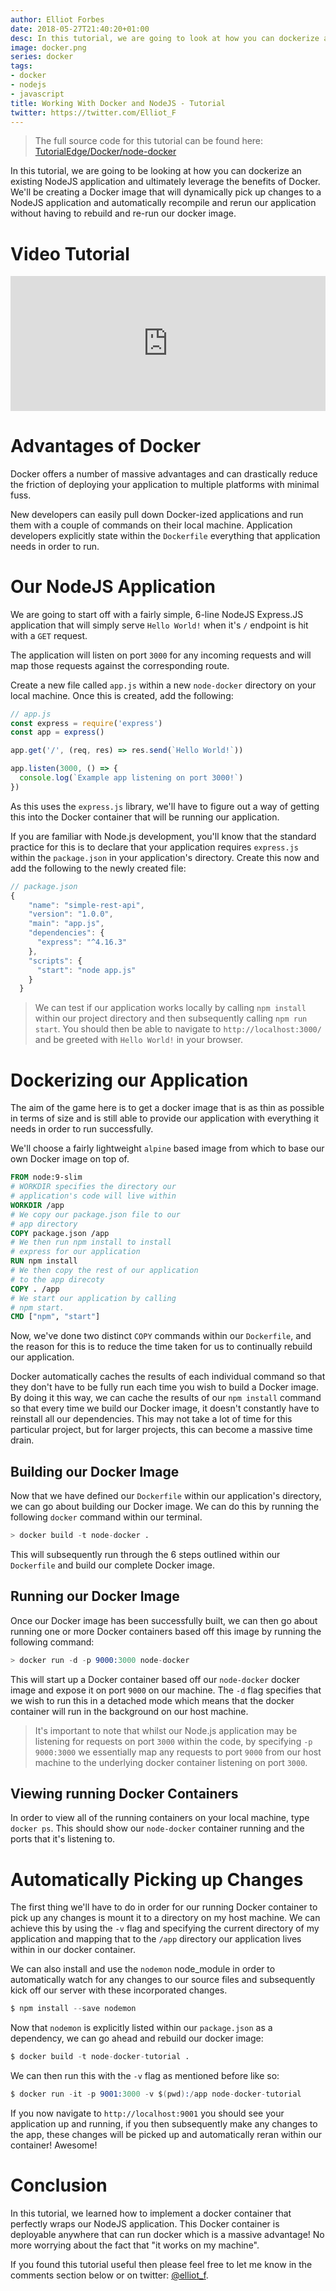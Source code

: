 ```yaml
---
author: Elliot Forbes
date: 2018-05-27T21:40:20+01:00
desc: In this tutorial, we are going to look at how you can dockerize a NodeJS application
image: docker.png
series: docker
tags:
- docker
- nodejs
- javascript
title: Working With Docker and NodeJS - Tutorial
twitter: https://twitter.com/Elliot_F
---
```


> The full source code for this tutorial can be found here: [TutorialEdge/Docker/node-docker](https://github.com/TutorialEdge/Docker/tree/master/node-docker)

In this tutorial, we are going to be looking at how you can dockerize an existing NodeJS application and ultimately leverage the benefits of Docker. We'll be creating a Docker image that will dynamically pick up changes to a NodeJS application and automatically recompile and rerun our application without having to rebuild and re-run our docker image.

# Video Tutorial

<div style="position:relative;height:0;padding-bottom:42.76%"><iframe src="https://www.youtube.com/embed/CsWoMpK3EtE?ecver=2" style="position:absolute;width:100%;height:100%;left:0" width="842" height="360" frameborder="0" allow="autoplay; encrypted-media" allowfullscreen></iframe></div>

# Advantages of Docker

Docker offers a number of massive advantages and can drastically reduce the friction of deploying your application to multiple platforms with minimal fuss. 

New developers can easily pull down Docker-ized applications and run them with a couple of commands on their local machine. Application developers explicitly state within the `Dockerfile` everything that application needs in order to run.  

# Our NodeJS Application

We are going to start off with a fairly simple, 6-line NodeJS Express.JS application that will simply serve `Hello World!` when it's `/` endpoint is hit with a `GET` request. 

The application will listen on port `3000` for any incoming requests and will map those requests against the corresponding route. 

Create a new file called `app.js` within a new `node-docker` directory on your local machine. Once this is created, add the following:

```js
// app.js
const express = require('express')
const app = express()

app.get('/', (req, res) => res.send(`Hello World!`))

app.listen(3000, () => {
  console.log(`Example app listening on port 3000!`)
})

```

As this uses the `express.js` library, we'll have to figure out a way of getting this into the Docker container that will be running our application. 

If you are familiar with Node.js development, you'll know that the standard practice for this is to declare that your application requires `express.js` within the `package.json` in your application's directory. Create this now and add the following to the newly created file:

```js
// package.json
{
    "name": "simple-rest-api",
    "version": "1.0.0",
    "main": "app.js",
    "dependencies": {
      "express": "^4.16.3"
    },
    "scripts": {
      "start": "node app.js"
    }
  }
```

> We can test if our application works locally by calling `npm install` within our project directory and then subsequently calling `npm run start`. You should then be able to navigate to `http://localhost:3000/` and be greeted with `Hello World!` in your browser. 

# Dockerizing our Application

The aim of the game here is to get a docker image that is as thin as possible in terms of size and is still able to provide our application with everything it needs in order to run successfully.

We'll choose a fairly lightweight `alpine` based image from which to base our own Docker image on top of. 

```Dockerfile
FROM node:9-slim
# WORKDIR specifies the directory our 
# application's code will live within
WORKDIR /app
# We copy our package.json file to our 
# app directory
COPY package.json /app
# We then run npm install to install
# express for our application
RUN npm install
# We then copy the rest of our application
# to the app direcoty
COPY . /app
# We start our application by calling
# npm start.
CMD ["npm", "start"]
```

Now, we've done two distinct `COPY` commands within our `Dockerfile`, and the reason for this is to reduce the time taken for us to continually rebuild our application. 

Docker automatically caches the results of each individual command so that they don't have to be fully run each time you wish to build a Docker image. By doing it this way, we can cache the results of our `npm install` command so that every time we build our Docker image, it doesn't constantly have to reinstall all our dependencies. This may not take a lot of time for this particular project, but for larger projects, this can become a massive time drain.

## Building our Docker Image

Now that we have defined our `Dockerfile` within our application's directory, we can go about building our Docker image. We can do this by running the following `docker` command within our terminal.

```s
> docker build -t node-docker .
```

This will subsequently run through the 6 steps outlined within our `Dockerfile` and build our complete Docker image. 

## Running our Docker Image

Once our Docker image has been successfully built, we can then go about running one or more Docker containers based off this image by running the following command:

```s
> docker run -d -p 9000:3000 node-docker
```

This will start up a Docker container based off our `node-docker` docker image and expose it on port `9000` on our machine. The `-d` flag specifies that we wish to run this in a detached mode which means that the docker container will run in the background on our host machine. 

> It's important to note that whilst our Node.js application may be listening for requests on port `3000` within the code, by specifying `-p 9000:3000` we essentially map any requests to port `9000` from our host machine to the underlying docker container listening on port `3000`.

## Viewing running Docker Containers

In order to view all of the running containers on your local machine, type `docker ps`. This should show our `node-docker` container running and the ports that it's listening to.

# Automatically Picking up Changes

The first thing we'll have to do in order for our running Docker container to pick up any changes is mount it to a directory on my host machine. We can achieve this by using the `-v` flag and specifying the current directory of my application and mapping that to the `/app` directory our application lives within in our docker container.

We can also install and use the `nodemon` node_module in order to automatically watch for any changes to our source files and subsequently kick off our server with these incorporated changes.

```s
$ npm install --save nodemon
```

Now that `nodemon` is explicitly listed within our `package.json` as a dependency, we can go ahead and rebuild our docker image:

```s
$ docker build -t node-docker-tutorial .
```

We can then run this with the `-v` flag as mentioned before like so:

```s
$ docker run -it -p 9001:3000 -v $(pwd):/app node-docker-tutorial
```

If you now navigate to `http://localhost:9001` you should see your application up and running, if you then subsequently make any changes to the app, these changes will be picked up and automatically reran within our container! Awesome!

# Conclusion

In this tutorial, we learned how to implement a docker container that perfectly wraps our NodeJS application. This Docker container is deployable anywhere that can run docker which is a massive advantage! No more worrying about the fact that "it works on my machine".

If you found this tutorial useful then please feel free to let me know in the comments section below or on twitter: [@elliot_f](https://twitter.com/elliot_f).

